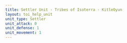 ```yaml
---
title: Settler Unit - Tribes of Isoterra - KitleOyun
layout: toi_help_unit
unit_type: Settler
unit_attack: 0
unit_defense: 1
unit_movement: 1
---
```


